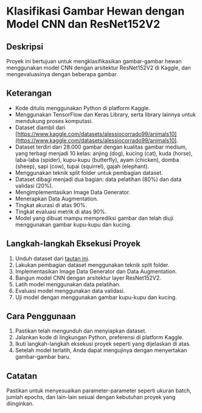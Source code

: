 # Klasifikasi Gambar Hewan dengan Model CNN dan ResNet152V2

## Deskripsi
Proyek ini bertujuan untuk mengklasifikasikan gambar-gambar hewan menggunakan model CNN dengan arsitektur ResNet152V2 di Kaggle, dan mengevaluasinya dengan beberapa gambar.

## Keterangan
- Kode ditulis menggunakan Python di platform Kaggle.
- Menggunakan TensorFlow dan Keras Library, serta library lainnya untuk mendukung proses komputasi.
- Dataset diambil dari [https://www.kaggle.com/datasets/alessiocorrado99/animals10](https://www.kaggle.com/datasets/alessiocorrado99/animals10).
- Dataset terdiri dari 28.000 gambar dengan kualitas gambar medium, yang terbagi menjadi 10 kelas: anjing (dog), kucing (cat), kuda (horse), laba-laba (spider), kupu-kupu (butterfly), ayam (chicken), domba (sheep), sapi (cow), tupai (squirrel), gajah (elephant).
- Menggunakan teknik split folder untuk pembagian dataset.
- Dataset dibagi menjadi dua bagian: data pelatihan (80%) dan data validasi (20%).
- Mengimplementasikan Image Data Generator.
- Menerapkan Data Augmentation.
- Tingkat akurasi di atas 90%.
- Tingkat evaluasi metrik di atas 90%.
- Model yang dibuat mampu memprediksi gambar dan telah diuji menggunakan gambar kupu-kupu dan kucing.

## Langkah-langkah Eksekusi Proyek
1. Unduh dataset dari [tautan ini](https://www.kaggle.com/datasets/alessiocorrado99/animals10).
2. Lakukan pembagian dataset menggunakan teknik split folder.
3. Implementasikan Image Data Generator dan Data Augmentation.
4. Bangun model CNN dengan arsitektur layer ResNet152V2.
5. Latih model menggunakan data pelatihan.
6. Evaluasi model menggunakan data validasi.
7. Uji model dengan menggunakan gambar kupu-kupu dan kucing.

## Cara Penggunaan
1. Pastikan telah mengunduh dan menyiapkan dataset.
2. Jalankan kode di lingkungan Python, preferensi di platform Kaggle.
3. Ikuti langkah-langkah eksekusi proyek seperti yang dijelaskan di atas.
4. Setelah model terlatih, Anda dapat mengujinya dengan menyertakan gambar-gambar baru.

## Catatan
Pastikan untuk menyesuaikan parameter-parameter seperti ukuran batch, jumlah epochs, dan lain-lain sesuai dengan kebutuhan proyek yang diinginkan.
#
